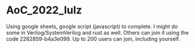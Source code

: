 # AoC_2022_lulz
Using google sheets, google script (javascript) to complete. I might do some in Verilog/SystemVerilog and rust as well.
Others can join it using the code 2262859-b4a3e099. Up to 200 users can join, including yourself.
